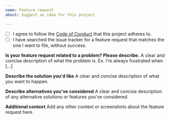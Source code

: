```yaml
---
name: Feature request
about: Suggest an idea for this project

---
```


* [ ] I agree to follow the [Code of Conduct](https://github.com/jgraph/drawio-desktop/blob/master/CODE_OF_CONDUCT.md) that this project adheres to.
* [ ] I have searched the issue tracker for a feature request that matches the one I want to file, without success.

**Is your feature request related to a problem? Please describe.**
A clear and concise description of what the problem is. Ex. I'm always frustrated when [...]

**Describe the solution you'd like**
A clear and concise description of what you want to happen.

**Describe alternatives you've considered**
A clear and concise description of any alternative solutions or features you've considered.

**Additional context**
Add any other context or screenshots about the feature request here.
